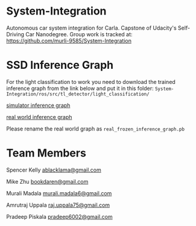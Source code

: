 # System-Integration
Autonomous car system integration for Carla. Capstone of Udacity's Self-Driving Car Nanodegree.
Group work is tracked at: https://github.com/murli-9585/System-Integration


# SSD Inference Graph
For the light classification to work you need to download the trained inference graph from the link below and put it in this folder:
`System-Integration/ros/src/tl_detector/light_classification/`

[simulator inference graph](https://drive.google.com/file/d/1UTfbLhiTZHl1KokmE349eSgbvcOtRdUh/view?usp=sharing)

[real world inference graph](https://drive.google.com/open?id=1Degc0r4zolyN-_MbrrRSRXWS3TL_aF1k)

Please rename the real world graph as `real_frozen_inference_graph.pb`

# Team Members
Spencer Kelly	ablacklama@gmail.com	

Mike Zhu	bookdaren@gmail.com	

Murali Madala	murali.madala6@gmail.com	

Amrutraj Uppala	raj.uppala75@gmail.com	

Pradeep Piskala	pradeep6002@gmail.com	
